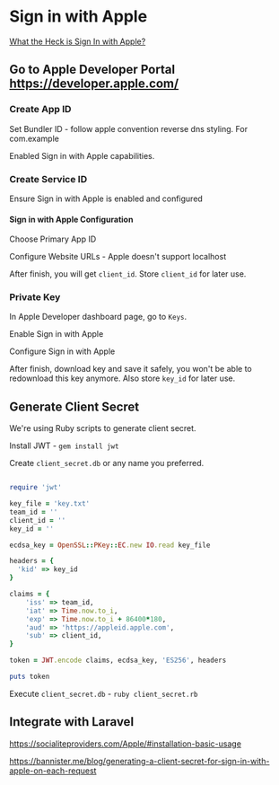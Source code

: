 # Sign in with Apple

[What the Heck is Sign In with Apple?](https://developer.okta.com/blog/2019/06/04/what-the-heck-is-sign-in-with-apple)

## Go to Apple Developer Portal https://developer.apple.com/

### Create App ID

Set Bundler ID - follow apple convention reverse dns styling. For com.example

Enabled Sign in with Apple capabilities.

### Create Service ID

Ensure Sign in with Apple is enabled and configured

#### Sign in with Apple Configuration

Choose Primary App ID

Configure Website URLs - Apple doesn't support localhost

After finish, you will get `client_id`. Store `client_id` for later use.

### Private Key

In Apple Developer dashboard page, go to `Keys`.

Enable Sign in with Apple

Configure Sign in with Apple

After finish, download key and save it safely, you won't be able to redownload this key anymore. Also store `key_id` for later use.

## Generate Client Secret

We're using Ruby scripts to generate client secret.

Install JWT - `gem install jwt`

Create `client_secret.db` or any name you preferred.

```rb

require 'jwt'

key_file = 'key.txt'
team_id = ''
client_id = ''
key_id = ''

ecdsa_key = OpenSSL::PKey::EC.new IO.read key_file

headers = {
  'kid' => key_id
}

claims = {
	'iss' => team_id,
	'iat' => Time.now.to_i,
	'exp' => Time.now.to_i + 86400*180,
	'aud' => 'https://appleid.apple.com',
	'sub' => client_id,
}

token = JWT.encode claims, ecdsa_key, 'ES256', headers

puts token

```

Execute `client_secret.db` - `ruby client_secret.rb`

## Integrate with Laravel

https://socialiteproviders.com/Apple/#installation-basic-usage

https://bannister.me/blog/generating-a-client-secret-for-sign-in-with-apple-on-each-request